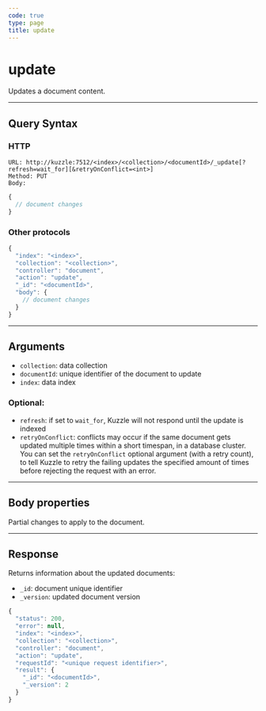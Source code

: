 ```yaml
---
code: true
type: page
title: update
---
```


# update

<SinceBadge version="1.0.0" />

Updates a document content.

---

## Query Syntax

### HTTP

```http
URL: http://kuzzle:7512/<index>/<collection>/<documentId>/_update[?refresh=wait_for][&retryOnConflict=<int>]
Method: PUT
Body:
```

```js
{
  // document changes
}
```

### Other protocols

```js
{
  "index": "<index>",
  "collection": "<collection>",
  "controller": "document",
  "action": "update",
  "_id": "<documentId>",
  "body": {
    // document changes
  }
}
```

---

## Arguments

- `collection`: data collection
- `documentId`: unique identifier of the document to update
- `index`: data index

### Optional:

- `refresh`: if set to `wait_for`, Kuzzle will not respond until the update is indexed
- `retryOnConflict`: conflicts may occur if the same document gets updated multiple times within a short timespan, in a database cluster. You can set the `retryOnConflict` optional argument (with a retry count), to tell Kuzzle to retry the failing updates the specified amount of times before rejecting the request with an error.

---

## Body properties

Partial changes to apply to the document.

---

## Response

Returns information about the updated documents:

- `_id`: document unique identifier
- `_version`: updated document version

```javascript
{
  "status": 200,
  "error": null,
  "index": "<index>",
  "collection": "<collection>",
  "controller": "document",
  "action": "update",
  "requestId": "<unique request identifier>",
  "result": {
    "_id": "<documentId>",
    "_version": 2
  }
}
```
